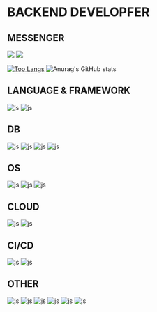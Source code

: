 # BACKEND DEVELOPFER

## MESSENGER
<a href="https://discordapp.com/users/485543021161742347" target="_blank"><img src="https://img.shields.io/badge/Discord-7289DA?style=for-the-badge&logo=discord&logoColor=white"/></a>
<a href="mailto:parkgw9071@gmail.com" target="_blank"><img src="https://img.shields.io/badge/Gmail-D14836?style=for-the-badge&logo=gmail&logoColor=white"/></a>

[![Top Langs](https://github-readme-stats.vercel.app/api/top-langs/?username=mini0192&layout=donut)](https://github.com/anuraghazra/github-readme-stats)
![Anurag's GitHub stats](https://github-readme-stats.vercel.app/api?username=mini0192&show_icons=true&theme=dracula)

## LANGUAGE & FRAMEWORK
![js](https://img.shields.io/badge/Java-ED8B00?style=for-the-badge&logo=openjdk&logoColor=white)
![js](https://img.shields.io/badge/Spring-6DB33F?style=for-the-badge&logo=spring&logoColor=white)

## DB
![js](https://img.shields.io/badge/MySQL-005C84?style=for-the-badge&logo=mysql&logoColor=white)
![js](https://img.shields.io/badge/PostgreSQL-316192?style=for-the-badge&logo=postgresql&logoColor=white)
![js](https://img.shields.io/badge/MongoDB-4EA94B?style=for-the-badge&logo=mongodb&logoColor=white)
![js](https://img.shields.io/badge/redis-%23DD0031.svg?&style=for-the-badge&logo=redis&logoColor=white)

## OS
![js](https://img.shields.io/badge/Linux-FCC624?style=for-the-badge&logo=linux&logoColor=black)
![js](https://img.shields.io/badge/Ubuntu-E95420?style=for-the-badge&logo=ubuntu&logoColor=white)
![js](https://img.shields.io/badge/Cent%20OS-262577?style=for-the-badge&logo=CentOS&logoColor=white)

## CLOUD
![js](https://img.shields.io/badge/Amazon_AWS-232F3E?style=for-the-badge&logo=amazon-aws&logoColor=white)
![js](https://img.shields.io/badge/Google_Cloud-4285F4?style=for-the-badge&logo=google-cloud&logoColor=white)

## CI/CD
![js](https://img.shields.io/badge/github_action-00B2FF?style=for-the-badge&logo=githubactions&logoColor=white)
![js](https://img.shields.io/badge/jenkins-D24939?style=for-the-badge&logo=jenkins&logoColor=white)

## OTHER
![js](https://img.shields.io/badge/apachekafka-231F20?style=for-the-badge&logo=apachekafka&logoColor=white)
![js](https://img.shields.io/badge/docker-%230db7ed.svg?style=for-the-badge&logo=docker&logoColor=white)
![js](https://img.shields.io/badge/Gradle-02303A.svg?style=for-the-badge&logo=Gradle&logoColor=white)
![js](https://img.shields.io/badge/-Swagger-%23Clojure?style=for-the-badge&logo=swagger&logoColor=white)
![js](https://img.shields.io/badge/GitHub-100000?style=for-the-badge&logo=github&logoColor=white)
![js](https://img.shields.io/badge/GIT-E44C30?style=for-the-badge&logo=git&logoColor=white)

